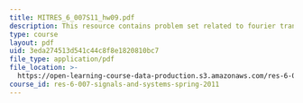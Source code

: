 ```yaml
---
title: MITRES_6_007S11_hw09.pdf
description: This resource contains problem set related to fourier transform properties.
type: course
layout: pdf
uid: 3eda274513d541c44c8f8e1820810bc7
file_type: application/pdf
file_location: >-
  https://open-learning-course-data-production.s3.amazonaws.com/res-6-007-signals-and-systems-spring-2011/3eda274513d541c44c8f8e1820810bc7_MITRES_6_007S11_hw09.pdf
course_id: res-6-007-signals-and-systems-spring-2011
---
```


